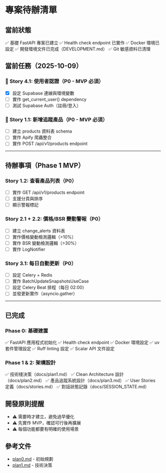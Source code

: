 # 專案待辦清單

## 當前狀態

✅ 基礎 FastAPI 專案已建立
✅ Health check endpoint 已實作
✅ Docker 環境已設定
✅ 開發環境文件已完成（DEVELOPMENT.md）
✅ Git 敏感資料已清理

## 當前任務（2025-10-09）

### 🚧 Story 4.1: 使用者認證（P0 - MVP 必須）

- [x] 設定 Supabase 連線與環境變數
- [ ] 實作 get_current_user() dependency
- [ ] 測試 Supabase Auth（註冊/登入）

### 📝 Story 1.1: 新增追蹤產品（P0 - MVP 必須）

- [ ] 建立 products 資料表 schema
- [ ] 實作 Apify 爬蟲整合
- [ ] 實作 POST /api/v1/products endpoint

---

## 待辦事項（Phase 1 MVP）

### Story 1.2: 查看產品列表（P0）

- [ ] 實作 GET /api/v1/products endpoint
- [ ] 支援分頁與排序
- [ ] 顯示警報標記

### Story 2.1 + 2.2: 價格/BSR 變動警報（P0）

- [ ] 建立 change_alerts 資料表
- [ ] 實作價格變動檢測邏輯（>10%）
- [ ] 實作 BSR 變動檢測邏輯（>30%）
- [ ] 實作 LogNotifier

### Story 3.1: 每日自動更新（P0）

- [ ] 設定 Celery + Redis
- [ ] 實作 BatchUpdateSnapshotsUseCase
- [ ] 設定 Celery Beat 排程（每日 02:00）
- [ ] 並發更新實作（asyncio.gather）

---

## 已完成

### Phase 0: 基礎建置

✅ FastAPI 應用程式初始化
✅ Health check endpoint
✅ Docker 環境設定
✅ uv 套件管理設定
✅ Ruff linting 設定
✅ Scalar API 文件設定

### Phase 1 & 2: 架構設計

✅ 技術棧決策（docs/plan1.md）
✅ Clean Architecture 設計（docs/plan2.md）
✅ 產品追蹤系統設計（docs/plan3.md）
✅ User Stories 定義（docs/stories.md）
✅ 對話狀態記錄（docs/SESSION_STATE.md）

## 開發原則提醒

- ⚠️ 需要時才建立，避免過早優化
- ⚠️ 先實作 MVP，確認可行後再擴展
- ⚠️ 每個功能都要有明確的使用場景

## 參考文件

- [plan0.md](docs/plan0.md) - 初始規劃
- [plan1.md](docs/plan1.md) - 技術決策
